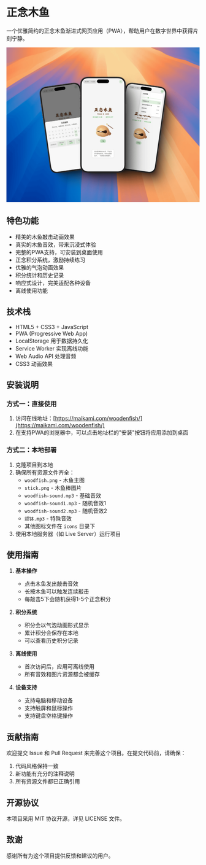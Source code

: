 # 正念木鱼

一个优雅简约的正念木鱼渐进式网页应用（PWA），帮助用户在数字世界中获得片刻宁静。

![demo](./demo.png)

## 特色功能

- 精美的木鱼敲击动画效果
- 真实的木鱼音效，带来沉浸式体验
- 完整的PWA支持，可安装到桌面使用
- 正念积分系统，激励持续练习
- 优雅的气泡动画效果
- 积分统计和历史记录
- 响应式设计，完美适配各种设备
- 离线使用功能

## 技术栈

- HTML5 + CSS3 + JavaScript
- PWA (Progressive Web App)
- LocalStorage 用于数据持久化
- Service Worker 实现离线功能
- Web Audio API 处理音频
- CSS3 动画效果

## 安装说明

### 方式一：直接使用

1. 访问在线地址：[https://maikami.com/woodenfish/](https://maikami.com/woodenfish/)
2. 在支持PWA的浏览器中，可以点击地址栏的"安装"按钮将应用添加到桌面

### 方式二：本地部署

1. 克隆项目到本地
2. 确保所有资源文件齐全：
   - `woodfish.png` - 木鱼主图
   - `stick.png` - 木鱼棒图片
   - `woodfish-sound.mp3` - 基础音效
   - `woodfish-sound1.mp3` - 随机音效1
   - `woodfish-sound2.mp3` - 随机音效2
   - `颂钵.mp3` - 特殊音效
   - 其他图标文件在 `icons` 目录下
3. 使用本地服务器（如 Live Server）运行项目

## 使用指南

1. **基本操作**
   - 点击木鱼发出敲击音效
   - 长按木鱼可以触发连续敲击
   - 每敲击5下会随机获得1-5个正念积分

2. **积分系统**
   - 积分会以气泡动画形式显示
   - 累计积分会保存在本地
   - 可以查看历史积分记录

3. **离线使用**
   - 首次访问后，应用可离线使用
   - 所有音效和图片资源都会被缓存

4. **设备支持**
   - 支持电脑和移动设备
   - 支持触屏和鼠标操作
   - 支持键盘空格键操作

## 贡献指南

欢迎提交 Issue 和 Pull Request 来完善这个项目。在提交代码前，请确保：

1. 代码风格保持一致
2. 新功能有充分的注释说明
3. 所有资源文件都已正确引用

## 开源协议

本项目采用 MIT 协议开源，详见 LICENSE 文件。

## 致谢

感谢所有为这个项目提供反馈和建议的用户。
